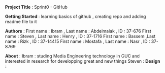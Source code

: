 **Project Title** : Sprint0 - GitHub

**Getting Started** : learning basics of github , creating repo and adding readme file to it  

**Authors** :
First name : Ibram , Last name : Abdelmalak , ID : 37-676
First name : Steven , Last name : Henry , ID : 37-1716
First name : Bassem ,Last name : Rizk , ID : 37-14415
First name : Mostafa , Last name : Nasr , ID : 37-8769

**About** :
Ibram : studing Media Engineering technology in GUC and interested in research for developping great and new things
Steven : 
**Design** :

 
